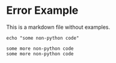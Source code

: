 # Error Example
This is a markdown file without examples.

```shell
echo "some non-python code"
```

```
some more non-python code
some more non-python code
```
